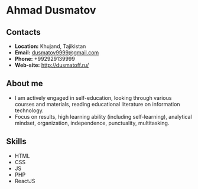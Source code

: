 # Ahmad Dusmatov

## Contacts
* **Location:** Khujand, Tajikistan
* **Email:** dusmatov9999@gmail.com
* **Phone:** +992929139999
* **Web-site:** http://dusmatoff.ru/

## About me
* I am actively engaged in self-education, looking through various courses and materials, reading educational literature on information technology.
* Focus on results, high learning ability (including self-learning), analytical mindset, organization, independence, punctuality, multitasking.

## Skills
* HTML
* CSS
* JS
* PHP
* ReactJS